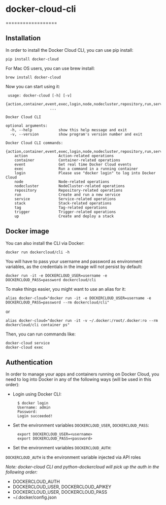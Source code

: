 # docker-cloud-cli
==================

## Installation

In order to install the Docker Cloud CLI, you can use pip install:

	pip install docker-cloud

For Mac OS users, you can use brew install:

	brew install docker-cloud

Now you can start using it:

     usage: docker-cloud [-h] [-v]
                        {action,container,event,exec,login,node,nodecluster,repository,run,service,stack,tag,trigger,up}
                        ...
    
    Docker Cloud CLI
    
    optional arguments:
      -h, --help            show this help message and exit
      -v, --version         show program's version number and exit
    
    Docker Cloud CLI commands:
      {action,container,event,exec,login,node,nodecluster,repository,run,service,stack,tag,trigger,up}
        action              Action-related operations
        container           Container-related operations
        event               Get real time Docker Cloud events
        exec                Run a command in a running container
        login               Please use "docker login" to log into Docker Cloud
        node                Node-related operations
        nodecluster         NodeCluster-related operations
        repository          Repository-related operations
        run                 Create and run a new service
        service             Service-related operations
        stack               Stack-related operations
        tag                 Tag-related operations
        trigger             Trigger-related operations
        up                  Create and deploy a stack

## Docker image

You can also install the CLI via Docker:

    docker run dockercloud/cli -h

You will have to pass your username and password as environment variables, as the credentials in the image will not persist by default:

    docker run -it -e DOCKERCLOUD_USER=username -e DOCKERCLOUD_PASS=password dockercloud/cli

To make things easier, you might want to use an alias for it:

    alias docker-cloud="docker run -it -e DOCKERCLOUD_USER=username -e DOCKERCLOUD_PASS=password --rm dockercloud/cli"

or

    alias docker-cloud="docker run -it -v ~/.docker:/root/.docker:ro --rm dockercloud/cli container ps"

Then, you can run commands like:

    docker-cloud service
    docker-cloud exec

## Authentication

In order to manage your apps and containers running on Docker Cloud, you need to log into Docker in any of the following ways (will be used in this order):

* Login using Docker CLI:

        $ docker login
        Username: admin
        Password:
        Login succeeded!

* Set the environment variables `DOCKERCLOUD_USER`, `DOCKERCLOUD_PASS`:

        export DOCKERCLOUD_USER=<username>
        export DOCKERCLOUD_PASS=<password>

* Set the environment variables `DOCKERCLOUD_AUTH`:

`DOCKERCLOUD_AUTH` is the environment variable injected via API roles

_Note: docker-cloud CLI and python-dockercloud will pick up the auth in the following order:_

* DOCKERCLOUD_AUTH
* DOCKERCLOUD_USER, DOCKERCLOUD_APIKEY
* DOCKERCLOUD_USER, DOCKERCLOUD_PASS
* ~/.docker/config.json
